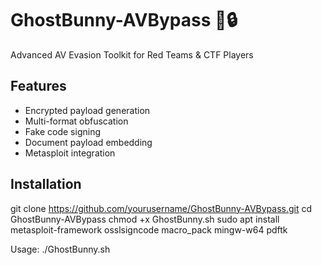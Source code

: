 
# GhostBunny-AVBypass 🐇🔒
Advanced AV Evasion Toolkit for Red Teams & CTF Players

## Features
- Encrypted payload generation
- Multi-format obfuscation
- Fake code signing
- Document payload embedding
- Metasploit integration

## Installation
git clone https://github.com/yourusername/GhostBunny-AVBypass.git
cd GhostBunny-AVBypass
chmod +x GhostBunny.sh
sudo apt install metasploit-framework osslsigncode macro_pack mingw-w64 pdftk

Usage:
./GhostBunny.sh

